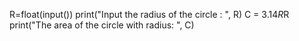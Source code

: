 R=float(input()) 
print("Input the radius of the circle : ", R) 
C = 3.14*R*R
print("The area of the circle with radius: ", C) 

